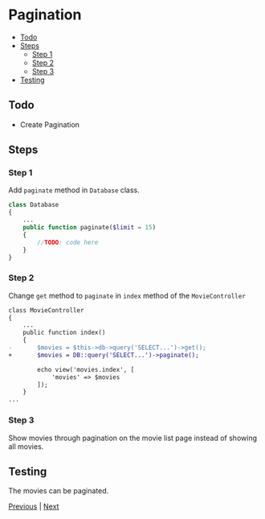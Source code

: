 # Pagination <!-- omit from toc -->

- [Todo](#todo)
- [Steps](#steps)
  - [Step 1](#step-1)
  - [Step 2](#step-2)
  - [Step 3](#step-3)
- [Testing](#testing)

## Todo

- Create Pagination

## Steps

### Step 1

Add `paginate` method in `Database` class.

```php
class Database
{
    ...
    public function paginate($limit = 15)
    {
        //TODO: code here
    }
}
```

### Step 2

Change `get` method to `paginate` in `index` method of the `MovieController`

```diff
class MovieController
{
    ...
    public function index()
    {
-       $movies = $this->db->query('SELECT...')->get();
+       $movies = DB::query('SELECT...')->paginate();

        echo view('movies.index', [
            'movies' => $movies
        ]);
    }
...
```

### Step 3

Show movies through pagination on the movie list page instead of showing all movies.

## Testing

The movies can be paginated.

[Previous](./file-downloading.md) | [Next](./command.md)
